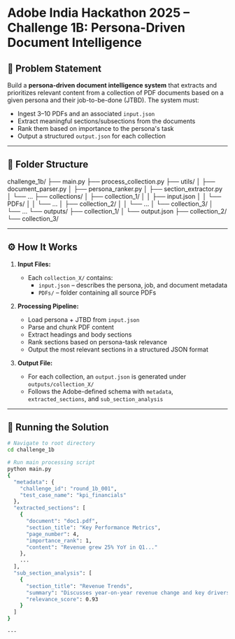 # Adobe India Hackathon 2025 – Challenge 1B: Persona-Driven Document Intelligence

## 📌 Problem Statement

Build a **persona-driven document intelligence system** that extracts and prioritizes relevant content from a collection of PDF documents based on a given persona and their job-to-be-done (JTBD). The system must:

- Ingest 3–10 PDFs and an associated `input.json`
- Extract meaningful sections/subsections from the documents
- Rank them based on importance to the persona's task
- Output a structured `output.json` for each collection

---

## 📂 Folder Structure

challenge_1b/
├── main.py
├── process_collection.py
├── utils/
│ ├── document_parser.py
│ ├── persona_ranker.py
│ ├── section_extractor.py
│ └── ...
├── collections/
│ ├── collection_1/
│ │ ├── input.json
│ │ └── PDFs/
│ │ └── ...
│ ├── collection_2/
│ │ └── ...
│ └── collection_3/
│ └── ...
└── outputs/
├── collection_1/
│ └── output.json
├── collection_2/
└── collection_3/


---

## ⚙️ How It Works

1. **Input Files:**
   - Each `collection_X/` contains:
     - `input.json` – describes the persona, job, and document metadata
     - `PDFs/` – folder containing all source PDFs

2. **Processing Pipeline:**
   - Load persona + JTBD from `input.json`
   - Parse and chunk PDF content
   - Extract headings and body sections
   - Rank sections based on persona-task relevance
   - Output the most relevant sections in a structured JSON format

3. **Output File:**
   - For each collection, an `output.json` is generated under `outputs/collection_X/`
   - Follows the Adobe-defined schema with `metadata`, `extracted_sections`, and `sub_section_analysis`

---

## 🚀 Running the Solution

```bash
# Navigate to root directory
cd challenge_1b

# Run main processing script
python main.py
{
  "metadata": {
    "challenge_id": "round_1b_001",
    "test_case_name": "kpi_financials"
  },
  "extracted_sections": [
    {
      "document": "doc1.pdf",
      "section_title": "Key Performance Metrics",
      "page_number": 4,
      "importance_rank": 1,
      "content": "Revenue grew 25% YoY in Q1..."
    },
    ...
  ],
  "sub_section_analysis": [
    {
      "section_title": "Revenue Trends",
      "summary": "Discusses year-on-year revenue change and key drivers.",
      "relevance_score": 0.93
    }
  ]
}

---


